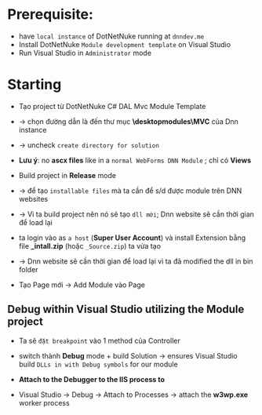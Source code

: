 # Prerequisite: 
* have `local instance` of DotNetNuke running at `dnndev.me`
* Install DotNetNuke `Module development template` on Visual Studio
* Run Visual Studio in `Administrator` mode

# Starting
* Tạo project từ DotNetNuke C# DAL Mvc Module Template
* -> chọn đường dẫn là đến thư mục **\desktopmodules\MVC** của Dnn instance 
* -> uncheck `create directory for solution`
* **Lưu ý**: no **ascx files** like in a `normal WebForms DNN Module` ; chỉ có **Views** 

* Build project in **Release** mode 
* -> để tạo `installable files` mà ta cần để s/d được module trên DNN websites
* -> Vì ta build project nên nó sẽ tạo `dll mới`; Dnn website sẽ cần thời gian để load lại

* ta login vào as `a host` (**Super User Account**) và install Extension bằng file **_intall.zip** (hoặc `_Source.zip`) ta vừa tạo  
* -> Dnn website sẽ cần thời gian để load lại vì ta đã modified the dll in bin folder 

* Tạo Page mới -> Add Module vào Page

## Debug within Visual Studio utilizing the Module project
* Ta sẽ `đặt breakpoint` vào 1 method của Controller
* switch thành **Debug** mode + build Solution -> ensures Visual Studio build `DLLs in with Debug symbols` for our module 

* **Attach to the Debugger to the IIS process to**
* Visual Studio -> Debug -> Attach to Processes -> attach the **w3wp.exe** worker process 